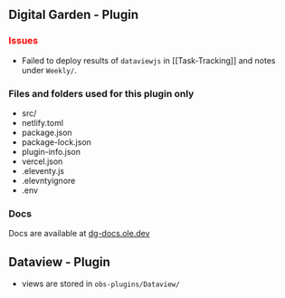 
## Digital Garden - Plugin
### <span style='color: red'>Issues</span>
- Failed to deploy results of `dataviewjs` in [[Task-Tracking]] and notes under `Weekly/`.
### Files and folders used for this plugin only
- src/
- netlify.toml
- package.json
- package-lock.json
- plugin-info.json
- vercel.json
- .eleventy.js
- .elevntyignore
- .env
### Docs
Docs are available at [dg-docs.ole.dev](https://dg-docs.ole.dev/)

## Dataview - Plugin
- views are stored in `obs-plugins/Dataview/`
